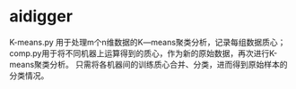 # aidigger
K-means.py 用于处理m个n维数据的K—means聚类分析，记录每组数据质心；
comp.py用于将不同机器上运算得到的质心，作为新的原始数据，再次进行K-means聚类分析。
只需将各机器间的训练质心合并、分类，进而得到原始样本的分类情况。


